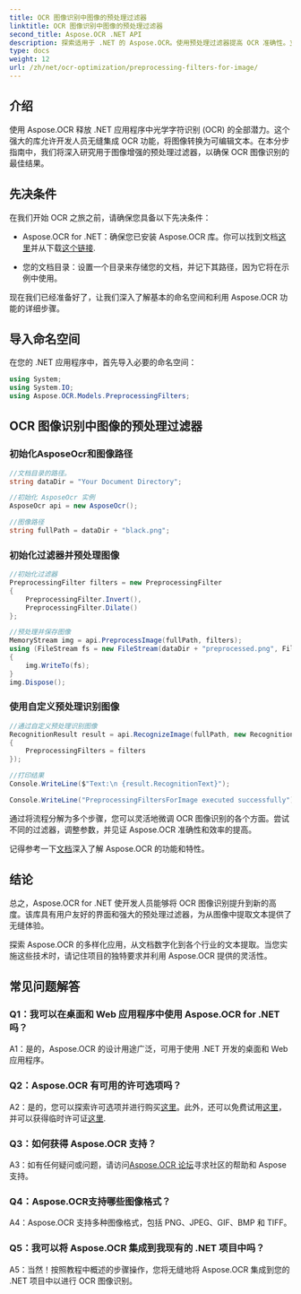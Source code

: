 ```yaml
---
title: OCR 图像识别中图像的预处理过滤器
linktitle: OCR 图像识别中图像的预处理过滤器
second_title: Aspose.OCR .NET API
description: 探索适用于 .NET 的 Aspose.OCR。使用预处理过滤器提高 OCR 准确性。立即下载以实现无缝集成。
type: docs
weight: 12
url: /zh/net/ocr-optimization/preprocessing-filters-for-image/
---
```

## 介绍

使用 Aspose.OCR 释放 .NET 应用程序中光学字符识别 (OCR) 的全部潜力。这个强大的库允许开发人员无缝集成 OCR 功能，将图像转换为可编辑文本。在本分步指南中，我们将深入研究用于图像增强的预处理过滤器，以确保 OCR 图像识别的最佳结果。

## 先决条件

在我们开始 OCR 之旅之前，请确保您具备以下先决条件：

-  Aspose.OCR for .NET：确保您已安装 Aspose.OCR 库。你可以找到文档[这里](https://reference.aspose.com/ocr/net/)并从下载[这个链接](https://releases.aspose.com/ocr/net/).

- 您的文档目录：设置一个目录来存储您的文档，并记下其路径，因为它将在示例中使用。

现在我们已经准备好了，让我们深入了解基本的命名空间和利用 Aspose.OCR 功能的详细步骤。

## 导入命名空间

在您的 .NET 应用程序中，首先导入必要的命名空间：

```csharp
using System;
using System.IO;
using Aspose.OCR.Models.PreprocessingFilters;
```

## OCR 图像识别中图像的预处理过滤器

### 初始化AsposeOcr和图像路径

```csharp
//文档目录的路径。
string dataDir = "Your Document Directory";

//初始化 AsposeOcr 实例
AsposeOcr api = new AsposeOcr();

//图像路径
string fullPath = dataDir + "black.png";
```

### 初始化过滤器并预处理图像

```csharp
//初始化过滤器
PreprocessingFilter filters = new PreprocessingFilter
{
    PreprocessingFilter.Invert(),
    PreprocessingFilter.Dilate()
};

//预处理并保存图像
MemoryStream img = api.PreprocessImage(fullPath, filters);
using (FileStream fs = new FileStream(dataDir + "preprocessed.png", FileMode.OpenOrCreate))
{
    img.WriteTo(fs);
}
img.Dispose();
```

### 使用自定义预处理识别图像

```csharp
//通过自定义预处理识别图像
RecognitionResult result = api.RecognizeImage(fullPath, new RecognitionSettings
{
    PreprocessingFilters = filters
});

//打印结果
Console.WriteLine($"Text:\n {result.RecognitionText}");

Console.WriteLine("PreprocessingFiltersForImage executed successfully");
```

通过将流程分解为多个步骤，您可以灵活地微调 OCR 图像识别的各个方面。尝试不同的过滤器，调整参数，并见证 Aspose.OCR 准确性和效率的提高。

记得参考一下[文档](https://reference.aspose.com/ocr/net/)深入了解 Aspose.OCR 的功能和特性。

## 结论

总之，Aspose.OCR for .NET 使开发人员能够将 OCR 图像识别提升到新的高度。该库具有用户友好的界面和强大的预处理过滤器，为从图像中提取文本提供了无缝体验。

探索 Aspose.OCR 的多样化应用，从文档数字化到各个行业的文本提取。当您实施这些技术时，请记住项目的独特要求并利用 Aspose.OCR 提供的灵活性。


## 常见问题解答

### Q1：我可以在桌面和 Web 应用程序中使用 Aspose.OCR for .NET 吗？

A1：是的，Aspose.OCR 的设计用途广泛，可用于使用 .NET 开发的桌面和 Web 应用程序。

### Q2：Aspose.OCR 有可用的许可选项吗？

 A2：是的，您可以探索许可选项并进行购买[这里](https://purchase.aspose.com/buy)。此外，还可以免费试用[这里](https://releases.aspose.com/)，并可以获得临时许可证[这里](https://purchase.aspose.com/temporary-license/).

### Q3：如何获得 Aspose.OCR 支持？

A3：如有任何疑问或问题，请访问[Aspose.OCR 论坛](https://forum.aspose.com/c/ocr/16)寻求社区的帮助和 Aspose 支持。

### Q4：Aspose.OCR支持哪些图像格式？

A4：Aspose.OCR 支持多种图像格式，包括 PNG、JPEG、GIF、BMP 和 TIFF。

### Q5：我可以将 Aspose.OCR 集成到我现有的 .NET 项目中吗？

A5：当然！按照教程中概述的步骤操作，您将无缝地将 Aspose.OCR 集成到您的 .NET 项目中以进行 OCR 图像识别。